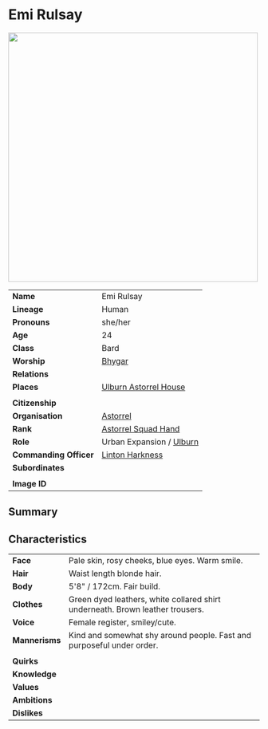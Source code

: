 # Emi Rulsay

<img src="https://raw.githubusercontent.com/jesskelsall/astarus-images/main/characters/portraits/imageid.png" height="500" />

|||
| --- | --- |
| **Name** | Emi Rulsay | character.3
| **Lineage** | Human |
| **Pronouns** | she/her |
| **Age** | 24 |
| **Class** | Bard |
| **Worship** | [Bhygar](../gods/deities/bhygar.md) |
| **Relations** | |
| **Places** | [Ulburn Astorrel House](../places/buildings/ulburn-astorrel-house.md) |
|||
| **Citizenship** | |
| **Organisation** | [Astorrel](../organisations/astorrel/astorrel.md) |
| **Rank** | [Astorrel Squad Hand](../organisations/astorrel/ranks/astorrel-squad-hand.md) |
| **Role** | Urban Expansion / [Ulburn](../places/villages/ulburn.md) |
| **Commanding Officer** | [Linton Harkness](linton-harkness.md) |
| **Subordinates** | |
|||
| **Image ID** | |

## Summary

## Characteristics

| | |
| --- | --- |
| **Face** | Pale skin, rosy cheeks, blue eyes. Warm smile. | characteristics.2
| **Hair** | Waist length blonde hair. |
| **Body** | 5'8" / 172cm. Fair build. |
| **Clothes** | Green dyed leathers, white collared shirt underneath. Brown leather trousers. |
| **Voice** | Female register, smiley/cute. |
| **Mannerisms** | Kind and somewhat shy around people. Fast and purposeful under order. |
| | |
| **Quirks** | |
| **Knowledge** | |
| **Values** | |
| **Ambitions** | |
| **Dislikes** | |
